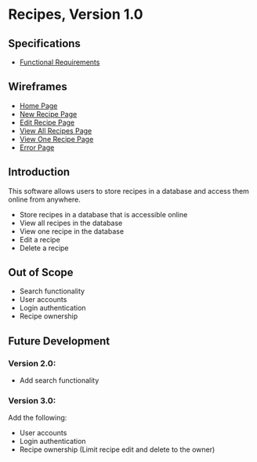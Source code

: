 # Recipes, Version 1.0

## Specifications

- [Functional Requirements](https://sherriemcnulty.github.io/recipes-documentation/public/assets/documents/Requirements.PDF)

## Wireframes

- [Home Page](https://sherriemcnulty.github.io/recipes/public/assets/documents/wireframe_index.pdf)
- [New Recipe Page](https://sherriemcnulty.github.io/recipes/public/assets/documents/wireframe_create.pdf)
- [Edit Recipe Page](https://sherriemcnulty.github.io/recipes/public/assets/documents/wireframe_update.pdf)
- [View All Recipes Page](https://sherriemcnulty.github.io/recipes/public/assets/documents/wireframe_view-all.pdf)
- [View One Recipe Page](https://sherriemcnulty.github.io/recipes/public/assets/documents/wireframe_view-one.pdf)
- [Error Page](https://sherriemcnulty.github.io/recipes/public/assets/documents/wireframe_error.pdf)

## Introduction

This software allows users to store recipes in a database and access them online from anywhere.

- Store recipes in a database that is accessible online
- View all recipes in the database
- View one recipe in the database
- Edit a recipe
- Delete a recipe

## Out of Scope

- Search functionality
- User accounts
- Login authentication
- Recipe ownership

## Future Development

### Version 2.0:

- Add search functionality

### Version 3.0:

Add the following:

- User accounts
- Login authentication
- Recipe ownership (Limit recipe edit and delete to the owner)
